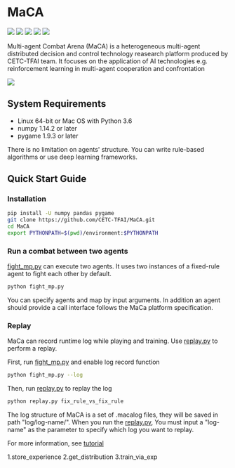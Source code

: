 # MaCA
![](https://img.shields.io/badge/language-python-green.svg)
![](https://img.shields.io/badge/platform-windows-green.svg)
![](https://img.shields.io/badge/platform-linux-green.svg)
![](https://img.shields.io/badge/platform-mac-green.svg)
![](https://img.shields.io/badge/stability-experimental-green.svg)

Multi-agent Combat Arena (MaCA) is a heterogeneous multi-agent distributed decision and control technology reasearch platform produced by CETC-TFAI team. It focuses on the application of AI technologies e.g. reinforcement learning in multi-agent cooperation and confrontation

![](https://leonfg.github.io/maca/resource/maca.gif)

## System Requirements
- Linux 64-bit or Mac OS with Python 3.6
- numpy 1.14.2 or later
- pygame 1.9.3 or later

There is no limitation on agents' structure. You can write rule-based algorithms or use deep learning frameworks.
## Quick Start Guide
### Installation
```bash
pip install -U numpy pandas pygame
git clone https://github.com/CETC-TFAI/MaCA.git
cd MaCA
export PYTHONPATH=$(pwd)/environment:$PYTHONPATH
```
### Run a combat between two agents
[fight_mp.py](fight_mp.py) can execute two agents. It uses two instances of a fixed-rule agent to fight each other by default.
```bash
python fight_mp.py
```
You can specify agents and map by input arguments. In addition an agent should provide a call interface follows the MaCa platform specification.
### Replay
MaCa can record runtime log while playing and training. Use [replay.py](replay.py) to perform a replay.

First, run [fight_mp.py](fight_mp.py) and enable log record function
```bash
python fight_mp.py --log
```

Then, run [replay.py](replay.py) to replay the log
```bash
python replay.py fix_rule_vs_fix_rule
```
The log structure of MaCA is a set of .macalog files, they will be saved in path "log/log-name/".
When you run the [replay.py](replay.py), You must input a "log-name" as the parameter to specify which log you want to replay.

For more information, see [tutorial](/doc/tutorial.md)


1.store_experience
2.get_distribution
3.train_via_exp